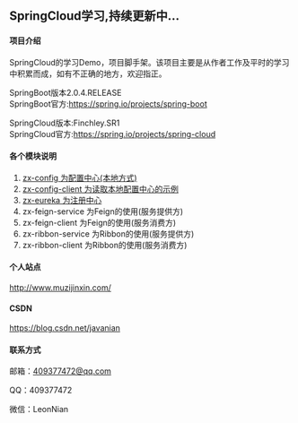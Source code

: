 ## SpringCloud学习,持续更新中...

#### 项目介绍
SpringCloud的学习Demo，项目脚手架。该项目主要是从作者工作及平时的学习中积累而成，如有不正确的地方，欢迎指正。      
  
SpringBoot版本2.0.4.RELEASE  
SpringBoot官方:https://spring.io/projects/spring-boot  
  
SpringCloud版本:Finchley.SR1  
SpringCloud官方:https://spring.io/projects/spring-cloud

#### 各个模块说明
1. [zx-config 为配置中心(本地方式)](http://www.muzijinxin.com/archives/springcloudconfig%E9%85%8D%E7%BD%AE%E4%B8%AD%E5%BF%83-%E6%9C%AC%E5%9C%B0%E6%96%B9%E5%BC%8F)
2. [zx-config-client 为读取本地配置中心的示例](http://www.muzijinxin.com/archives/springcloud%E8%AF%BB%E5%8F%96config%E7%9A%84%E6%9C%AC%E5%9C%B0%E9%85%8D%E7%BD%AE%E4%BF%A1%E6%81%AF)
3. [zx-eureka 为注册中心](http://www.muzijinxin.com/archives/springcloud%E6%B3%A8%E5%86%8C%E4%B8%AD%E5%BF%83eureka)
4. zx-feign-service 为Feign的使用(服务提供方)
5. zx-feign-client 为Feign的使用(服务消费方)
6. zx-ribbon-service 为Ribbon的使用(服务提供方)
7. zx-ribbon-client 为Ribbon的使用(服务消费方)


#### 个人站点
http://www.muzijinxin.com/

#### CSDN
https://blog.csdn.net/javanian

#### 联系方式
邮箱：409377472@qq.com

QQ：409377472

微信：LeonNian



